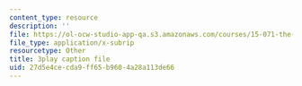 ```yaml
---
content_type: resource
description: ''
file: https://ol-ocw-studio-app-qa.s3.amazonaws.com/courses/15-071-the-analytics-edge-spring-2017/27d5e4cecda9ff65b9604a28a113de66_QDzTeo6n0Q8.srt
file_type: application/x-subrip
resourcetype: Other
title: 3play caption file
uid: 27d5e4ce-cda9-ff65-b960-4a28a113de66
---
```

